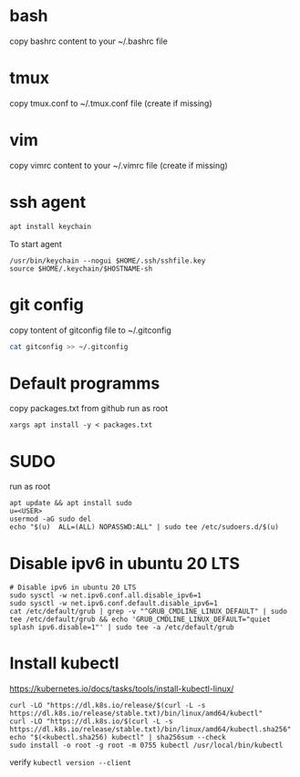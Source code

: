 # bash
copy bashrc content to your ~/.bashrc file
# tmux
copy tmux.conf to ~/.tmux.conf file (create if missing)
# vim
copy vimrc content to your ~/.vimrc file (create if missing)
# ssh agent
```bash
apt install keychain

```
To start agent
```
/usr/bin/keychain --nogui $HOME/.ssh/sshfile.key
source $HOME/.keychain/$HOSTNAME-sh

```
# git config
copy tontent of gitconfig file to ~/.gitconfig
```bash
cat gitconfig >> ~/.gitconfig

```
# Default programms
copy packages.txt from github
run as root
```
xargs apt install -y < packages.txt

```
# SUDO 
run as root
```
apt update && apt install sudo
u=<USER>
usermod -aG sudo del
echo "$(u)  ALL=(ALL) NOPASSWD:ALL" | sudo tee /etc/sudoers.d/$(u)

```
# Disable ipv6 in ubuntu 20 LTS
```
# Disable ipv6 in ubuntu 20 LTS
sudo sysctl -w net.ipv6.conf.all.disable_ipv6=1
sudo sysctl -w net.ipv6.conf.default.disable_ipv6=1
cat /etc/default/grub | grep -v "^GRUB_CMDLINE_LINUX_DEFAULT" | sudo tee /etc/default/grub && echo 'GRUB_CMDLINE_LINUX_DEFAULT="quiet splash ipv6.disable=1"' | sudo tee -a /etc/default/grub

```
# Install kubectl
https://kubernetes.io/docs/tasks/tools/install-kubectl-linux/
```
curl -LO "https://dl.k8s.io/release/$(curl -L -s https://dl.k8s.io/release/stable.txt)/bin/linux/amd64/kubectl"
curl -LO "https://dl.k8s.io/$(curl -L -s https://dl.k8s.io/release/stable.txt)/bin/linux/amd64/kubectl.sha256"
echo "$(<kubectl.sha256) kubectl" | sha256sum --check
sudo install -o root -g root -m 0755 kubectl /usr/local/bin/kubectl

```
verify `kubectl version --client`
